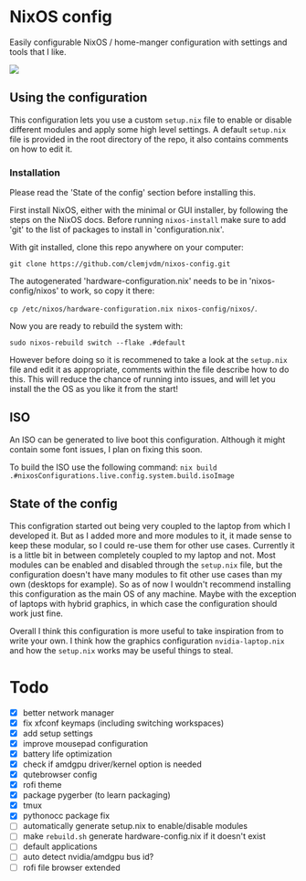 # NixOS config
Easily configurable NixOS / home-manger configuration with settings and tools that I like.

![](/home/clement/.config/nixos-config/images/screenshot.png)

## Using the configuration

This configuration lets you use a custom `setup.nix` file to enable or disable different modules and apply some high level settings. A default `setup.nix` file is provided in the root directory of the repo, it also contains comments on how to edit it.

### Installation

Please read the 'State of the config' section before installing this.

First install NixOS, either with the minimal or GUI installer, by following the steps on the NixOS docs. Before running `nixos-install` make sure to add 'git' to the list of packages to install in 'configuration.nix'.

With git installed, clone this repo anywhere on your computer: 

```git clone https://github.com/clemjvdm/nixos-config.git``` 

The autogenerated 'hardware-configuration.nix' needs to be in 'nixos-config/nixos' to work, so copy it there:

```cp /etc/nixos/hardware-configuration.nix nixos-config/nixos/```.

Now you are ready to rebuild the system with: 

```sudo nixos-rebuild switch --flake .#default```

However before doing so it is recommened to take a look at the `setup.nix` file and edit it as appropriate, comments within the file describe how to do this. This will reduce the chance of running into issues, and will let you install the the OS as you like it from the start!

## ISO
An ISO can be generated to live boot this configuration. Although it might contain some font issues, I plan on fixing this soon.

To build the ISO use the following command:
```nix build .#nixosConfigurations.live.config.system.build.isoImage```

## State of the config

This configration started out being very coupled to the laptop from which I developed it. But as I added more and more modules to it, it made sense to keep these modular, so I could re-use them for other use cases. Currently it is a little bit in between completely coupled to my laptop and not. Most modules can be enabled and disabled through the `setup.nix` file, but the configuration doesn't have many modules to fit other use cases than my own (desktops for example). So as of now I wouldn't recommend installing this configuration as the main OS of any machine. Maybe with the exception of laptops with hybrid graphics, in which case the configuration should work just fine.

Overall I think this configuration is more useful to take inspiration from to write your own. I think how the graphics configuration `nvidia-laptop.nix` and how the `setup.nix` works may be useful things to steal.

# Todo

- [x] better network manager
- [x] fix xfconf keymaps (including switching workspaces)
- [x] add setup settings
- [x] improve mousepad configuration
- [x] battery life optimization
- [x] check if amdgpu driver/kernel option is needed
- [x] qutebrowser config
- [x] rofi theme
- [x] package pygerber (to learn packaging)
- [x] tmux
- [x] pythonocc package fix
- [ ] automatically generate setup.nix to enable/disable modules
- [ ] make `rebuild.sh` generate hardware-config.nix if it doesn't exist
- [ ] default applications
- [ ] auto detect nvidia/amdgpu bus id?
- [ ] rofi file browser extended
